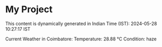 # My Project

This content is dynamically generated in Indian Time (IST): 2024-05-28 10:27:17 IST


Current Weather in Coimbatore:
Temperature: 28.88 °C
Condition: haze
